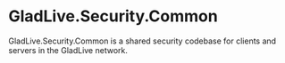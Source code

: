 # GladLive.Security.Common
GladLive.Security.Common is a shared security codebase for clients and servers in the GladLive network.


